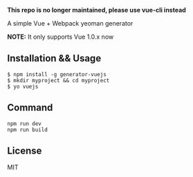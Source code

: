 **This repo is no longer maintained, please use vue-cli instead**

A simple Vue + Webpack yeoman generator

**NOTE:** It only supports Vue 1.0.x now

## Installation && Usage 
```
$ npm install -g generator-vuejs
$ mkdir myproject && cd myproject
$ yo vuejs
```

## Command
```
npm run dev
npm run build	
```
## License

MIT
